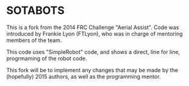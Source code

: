 SOTABOTS
========

This is a fork from the 2014 FRC Challenge "Aerial Assist".
Code was introduced by Frankie Lyon (FTLyon), who was in charge of mentoring members of the team.

This code uses "SimpleRobot" code, and shows a direct, line for line, progrmaming of the robot code.

This fork will be to implement any changes that may be made by the (hopefully) 2015 authors, as well as the programming mentor.
